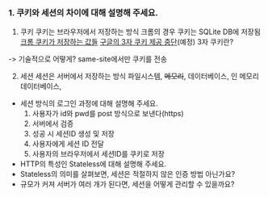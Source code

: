 ### 1. 쿠키와 세션의 차이에 대해 설명해 주세요.
1. 쿠키
		쿠키는 브라우저에서 저장하는 방식
		크롬의 경우 쿠키는 SQLite DB에 저장됨
[크롬 쿠키가 저장하는 값들](https://docs.logpresso.com/ko/query/chrome-cookies-command)
[구글의 3자 쿠키 제공 중단](https://www.banronbodo.com/news/articleView.html?idxno=22479)(예정)
	3자 쿠키란?

-> 기술적으로 어떻게?
same-site에서만 쿠키를 전송

2. 세션
		세션은 서버에서 저장하는 방식
		파일시스템, ~~메모리~~, 데이터베이스, 인 메모리 데이터베이스,
		

- 세션 방식의 로그인 과정에 대해 설명해 주세요.
	1. 사용자가 id와 pwd를 post 방식으로 보낸다(https)
	2. 서버에서 검증
	3. 성공 시 세션ID 생성 및 저장
	4. 사용자에게 세션 ID 전달
	5. 사용자의 브라우저에서 세션ID를 쿠키로 저장
- HTTP의 특성인 Stateless에 대해 설명해 주세요.
- Stateless의 의미를 살펴보면, 세션은 적절하지 않은 인증 방법 아닌가요?
- 규모가 커져 서버가 여러 개가 된다면, 세션을 어떻게 관리할 수 있을까요?
